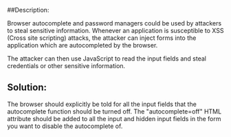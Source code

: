 ##Description:

Browser autocomplete and password managers could be used by attackers to steal sensitive
information. Whenever an application is susceptible to XSS (Cross site scripting) attacks,
the attacker can inject forms into the application which are autocompleted by the browser.

The attacker can then use JavaScript to read the input fields and steal credentials or
other sensitive information.

## Solution:

The browser should explicitly be told for all the input fields that the autocomplete function
should be turned off. The "autocomplete=off" HTML attribute should be added to all the input and
hidden input fields in the form you want to disable the autocomplete of.

